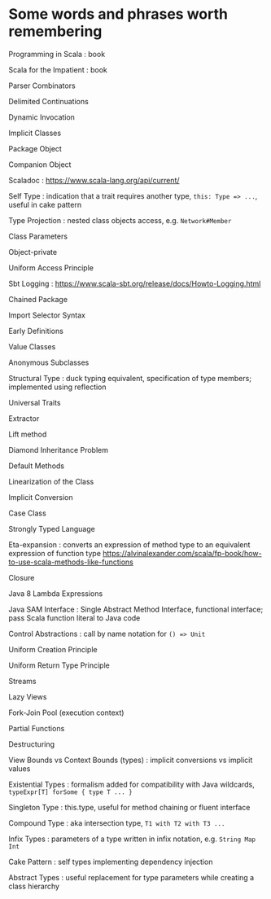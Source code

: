 # Some words and phrases worth remembering

Programming in Scala
: book

Scala for the Impatient
: book

Parser Combinators

Delimited Continuations

Dynamic Invocation

Implicit Classes

Package Object

Companion Object

Scaladoc
: https://www.scala-lang.org/api/current/

Self Type
: indication that a trait requires another type, `this: Type => ...`, useful in cake pattern

Type Projection
: nested class objects access, e.g. `Network#Member`

Class Parameters

Object-private

Uniform Access Principle

Sbt Logging
: https://www.scala-sbt.org/release/docs/Howto-Logging.html

Chained Package

Import Selector Syntax

Early Definitions

Value Classes

Anonymous Subclasses

Structural Type
: duck typing equivalent, specification of type members; implemented using reflection

Universal Traits

Extractor

Lift method

Diamond Inheritance Problem

Default Methods

Linearization of the Class

Implicit Conversion

Case Class

Strongly Typed Language

Eta-expansion
: converts an expression of method type to an equivalent expression of function type
https://alvinalexander.com/scala/fp-book/how-to-use-scala-methods-like-functions

Closure

Java 8 Lambda Expressions

Java SAM Interface
: Single Abstract Method Interface, functional interface; pass Scala function literal to Java code

Control Abstractions
: call by name notation for `() => Unit`

Uniform Creation Principle

Uniform Return Type Principle

Streams

Lazy Views

Fork-Join Pool (execution context)

Partial Functions

Destructuring

View Bounds vs Context Bounds (types)
: implicit conversions vs implicit values

Existential Types
: formalism added for compatibility with Java wildcards, `typeExpr[T] forSome { type T ... }`

Singleton Type
: this.type, useful for method chaining or fluent interface

Compound Type
: aka intersection type, `T1 with T2 with T3 ...`

Infix Types
: parameters of a type written in infix notation, e.g. `String Map Int`

Cake Pattern
: self types implementing dependency injection

Abstract Types
: useful replacement for type parameters while creating a class hierarchy
